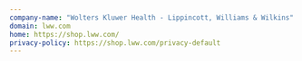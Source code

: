 ```yaml
---
company-name: "Wolters Kluwer Health - Lippincott, Williams & Wilkins"
domain: lww.com
home: https://shop.lww.com/
privacy-policy: https://shop.lww.com/privacy-default
---
```




